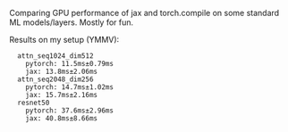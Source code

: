 Comparing GPU performance of jax and torch.compile on some standard ML models/layers. Mostly for fun.

Results on my setup (YMMV):

```
  attn_seq1024_dim512
    pytorch: 11.5ms±0.79ms
    jax: 13.8ms±2.06ms
  attn_seq2048_dim256
    pytorch: 14.7ms±1.02ms
    jax: 15.7ms±2.16ms
  resnet50
    pytorch: 37.6ms±2.96ms
    jax: 40.8ms±8.66ms
```
